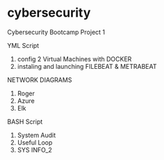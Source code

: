 # cybersecurity
Cybersecurity Bootcamp Project 1

YML Script
  1) config 2 Virtual Machines with DOCKER
  2) instaling and launching FILEBEAT & METRABEAT 
 
NETWORK DIAGRAMS
  1) Roger
  2) Azure
  3) Elk

BASH Script
  1) System Audit
  2) Useful Loop
  3) SYS INFO_2





